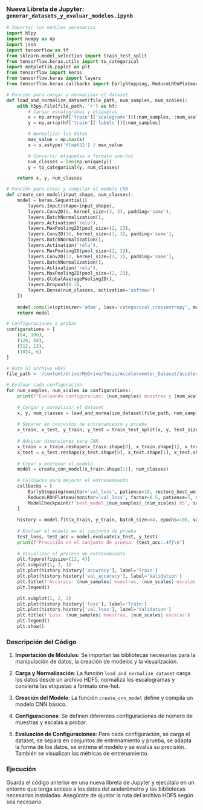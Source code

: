 ### Nueva Libreta de Jupyter: `generar_datasets_y_evaluar_modelos.ipynb`

```python
# Importar los módulos necesarios
import h5py
import numpy as np
import json
import tensorflow as tf
from sklearn.model_selection import train_test_split
from tensorflow.keras.utils import to_categorical
import matplotlib.pyplot as plt
from tensorflow import keras
from tensorflow.keras import layers
from tensorflow.keras.callbacks import EarlyStopping, ReduceLROnPlateau, ModelCheckpoint

# Función para cargar y normalizar el dataset
def load_and_normalize_dataset(file_path, num_samples, num_scales):
    with h5py.File(file_path, 'r') as hf:
        # Cargar escalogramas y etiquetas
        x = np.array(hf['train']['scalograms'])[:num_samples, :num_scales, :]
        y = np.array(hf['train']['labels'])[:num_samples]

        # Normalizar los datos
        max_value = np.max(x)
        x = x.astype('float32') / max_value

        # Convertir etiquetas a formato one-hot
        num_classes = len(np.unique(y))
        y = to_categorical(y, num_classes)

    return x, y, num_classes

# Función para crear y compilar el modelo CNN
def create_cnn_model(input_shape, num_classes):
    model = keras.Sequential([
        layers.Input(shape=input_shape),
        layers.Conv2D(8, kernel_size=(3, 3), padding='same'),
        layers.BatchNormalization(),
        layers.Activation('relu'),
        layers.MaxPooling2D(pool_size=(2, 2)),
        layers.Conv2D(16, kernel_size=(3, 3), padding='same'),
        layers.BatchNormalization(),
        layers.Activation('relu'),
        layers.MaxPooling2D(pool_size=(2, 2)),
        layers.Conv2D(32, kernel_size=(3, 3), padding='same'),
        layers.BatchNormalization(),
        layers.Activation('relu'),
        layers.MaxPooling2D(pool_size=(2, 2)),
        layers.GlobalAveragePooling2D(),
        layers.Dropout(0.3),
        layers.Dense(num_classes, activation='softmax')
    ])
    
    model.compile(optimizer='adam', loss='categorical_crossentropy', metrics=['accuracy'])
    return model

# Configuraciones a probar
configurations = [
    (64, 100),
    (128, 50),
    (512, 13),
    (1024, 6)
]

# Ruta al archivo HDF5
file_path = '/content/drive/MyDrive/Tesis/Accelerometer_Dataset/accelerometer_BR_256NS_20Scales_cwt_dataset.h5'

# Evaluar cada configuración
for num_samples, num_scales in configurations:
    print(f"Evaluando configuración: {num_samples} muestras y {num_scales} escalas")
    
    # Cargar y normalizar el dataset
    x, y, num_classes = load_and_normalize_dataset(file_path, num_samples, num_scales)
    
    # Separar en conjuntos de entrenamiento y prueba
    x_train, x_test, y_train, y_test = train_test_split(x, y, test_size=0.2, random_state=42, stratify=y)
    
    # Adaptar dimensiones para CNN
    x_train = x_train.reshape(x_train.shape[0], x_train.shape[1], x_train.shape[2], 1)
    x_test = x_test.reshape(x_test.shape[0], x_test.shape[1], x_test.shape[2], 1)
    
    # Crear y entrenar el modelo
    model = create_cnn_model(x_train.shape[1:], num_classes)
    
    # Callbacks para mejorar el entrenamiento
    callbacks = [
        EarlyStopping(monitor='val_loss', patience=10, restore_best_weights=True),
        ReduceLROnPlateau(monitor='val_loss', factor=0.5, patience=5, min_lr=1e-6),
        ModelCheckpoint(f'best_model_{num_samples}_{num_scales}.h5', save_best_only=True, monitor='val_accuracy')
    ]
    
    history = model.fit(x_train, y_train, batch_size=64, epochs=100, validation_split=0.2, callbacks=callbacks)
    
    # Evaluar el modelo en el conjunto de prueba
    test_loss, test_acc = model.evaluate(x_test, y_test)
    print(f"Precisión en el conjunto de prueba: {test_acc:.4f}\n")
    
    # Visualizar el proceso de entrenamiento
    plt.figure(figsize=(12, 4))
    plt.subplot(1, 2, 1)
    plt.plot(history.history['accuracy'], label='Train')
    plt.plot(history.history['val_accuracy'], label='Validation')
    plt.title(f'Accuracy: {num_samples} muestras, {num_scales} escalas')
    plt.legend()

    plt.subplot(1, 2, 2)
    plt.plot(history.history['loss'], label='Train')
    plt.plot(history.history['val_loss'], label='Validation')
    plt.title(f'Loss: {num_samples} muestras, {num_scales} escalas')
    plt.legend()
    plt.show()
```

### Descripción del Código

1. **Importación de Módulos**: Se importan las bibliotecas necesarias para la manipulación de datos, la creación de modelos y la visualización.

2. **Carga y Normalización**: La función `load_and_normalize_dataset` carga los datos desde un archivo HDF5, normaliza los escalogramas y convierte las etiquetas a formato one-hot.

3. **Creación del Modelo**: La función `create_cnn_model` define y compila un modelo CNN básico.

4. **Configuraciones**: Se definen diferentes configuraciones de número de muestras y escalas a probar.

5. **Evaluación de Configuraciones**: Para cada configuración, se carga el dataset, se separa en conjuntos de entrenamiento y prueba, se adapta la forma de los datos, se entrena el modelo y se evalúa su precisión. También se visualizan las métricas de entrenamiento.

### Ejecución

Guarda el código anterior en una nueva libreta de Jupyter y ejecútalo en un entorno que tenga acceso a los datos del acelerómetro y las bibliotecas necesarias instaladas. Asegúrate de ajustar la ruta del archivo HDF5 según sea necesario.